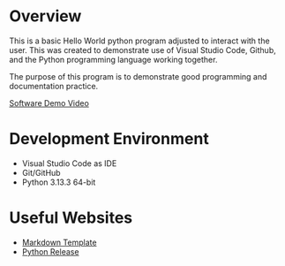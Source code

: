 # Overview

This is a basic Hello World python program adjusted to interact with the user. This was created to demonstrate use of Visual Studio Code, Github, and the Python programming language working together.

The purpose of this program is to demonstrate good programming and documentation practice.

[Software Demo Video](https://www.youtube.com/watch?v=x5UT3Q-JV8c)

# Development Environment

* Visual Studio Code as IDE
* Git/GitHub
* Python 3.13.3 64-bit

# Useful Websites

* [Markdown Template](https://byui-cse.github.io/cse310-course/modules/psp/README.md)
* [Python Release](https://www.python.org/downloads/release/python-3133/)